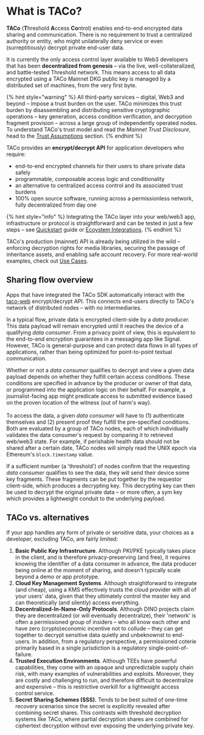 # What is TACo?

**TACo** (**T**hreshold **A**ccess **Co**ntrol) enables end-to-end encrypted data sharing and communication. There is no requirement to trust a centralized authority or entity, who might unilaterally deny service or even (surreptitiously) decrypt private end-user data.&#x20;

It is currently the only access control layer available to Web3 developers that has been **decentralized from genesis** – via the live, well-collateralized, and battle-tested Threshold network. This means access to all data encrypted using a TACo Mainnet DKG public key is managed by a distributed set of machines, from the very first byte.

{% hint style="warning" %}
All third-party services – digital, Web3 and beyond – impose a trust burden on the user. TACo minimizes this trust burden by disassembling and distributing sensitive cryptographic operations – key generation, access condition verification, and decryption fragment provision – across a large group of independently operated nodes. To understand TACo's trust model and read the _Mainnet_ _Trust Disclosure_, head to the [Trust Assumptions](trust-assumptions/) section.&#x20;
{% endhint %}

TACo provides an **encrypt/decrypt API** for application developers who require:

* end-to-end encrypted channels for their users to share private data safely&#x20;
* programmable, composable access logic and conditionality  &#x20;
* an alternative to centralized access control and its associated trust burdens
* 100% open source software, running across a permissionless network, fully decentralized from day one&#x20;

{% hint style="info" %}
Integrating the TACo layer into your web/web3 app, infrastructure or protocol is straightforward and can be tested in just a few steps – see [Quickstart](quickstart-testnet.md) guide or [Ecoystem Integrations](integrations/).&#x20;
{% endhint %}

TACo's production (mainnet) API is already being utilized in the wild – enforcing decryption rights for media libraries, securing the passage of inheritance assets, and enabling safe account recovery. For more real-world examples, check out [Use Cases](use-cases/).

## Sharing flow overview

Apps that have integrated the TACo SDK automatically interact with the [taco-web](https://github.com/nucypher/taco-web) encrypt/decrypt API. This connects end-users directly to TACo's network of distributed nodes – with no intermediaries.&#x20;

In a typical flow, private data is encrypted client-side by a _data producer._ This data payload will remain encrypted until it reaches the device of a qualifying _data consumer_. From a privacy point of view, this is equivalent to the end-to-end encryption guarantees in a messaging app like Signal. However, TACo is general-purpose and can protect data flows in all types of applications, rather than being optimized for point-to-point textual communication.&#x20;

Whether or not a _data consumer_ qualifies to decrypt and view a given data payload depends on whether they fulfill certain access conditions. These conditions are specified in advance by the producer or owner of that data, or programmed into the application logic on their behalf. For example, a journalist-facing app might predicate access to submitted evidence based on the proven location of the witness (out of harm's way). \
\
To access the data, a given _data consumer_ will have to (1) authenticate themselves and (2) present proof they fulfill the pre-specified conditions. Both are evaluated by a group of TACo nodes, each of which individually validates the data consumer's request by comparing it to retrieved web/web3 state. For example, if perishable health data should not be shared after a certain date, TACo nodes will simply read the UNIX epoch via Ethereum's `block.timestamp` value.&#x20;

If a sufficient number (a 'threshold') of nodes confirm that the requesting _data consumer_ qualifies to see the data, they will send their device some key fragments. These fragments can be put together by the requestor client-side, which produces a decrypting key. This decrypting key can then be used to decrypt the original private data – or more often, a sym key which provides a lightweight conduit to the underlying payload.

## **TACo vs. alternatives**

If your app handles any form of private or sensitive data, your choices as a developer, excluding TACo, are fairly limited:&#x20;

1. **Basic** **Public Key Infrastructure**. Although PKI/PKE typically takes place in the client, and is therefore privacy-preserving (and free), it requires knowing the identifier of a data consumer in advance, the data producer being online at the moment of sharing, and doesn't typically scale beyond a demo or app prototype.&#x20;
2. **Cloud Key Management Systems**. Although straightforward to integrate (and cheap), using a KMS effectively trusts the cloud provider with all of your users' data, given that they ultimately control the master key and can theoretically (and silently) access everything.&#x20;
3. **Decentralized-In-Name-Only Protocols**. Although DINO projects claim they are decentralized (or will eventually decentralize), their 'network' is often a permissioned group of insiders – who all know each other and have zero (crypto)economic incentive not to collude – they can get together to decrypt sensitive data quietly and unbeknownst to end-users. In addition, from a regulatory perspective, a permissioned coterie primarily based in a single jurisdiction is a regulatory single-point-of-failure.&#x20;
4. **Trusted Execution Environments**. Although TEEs have powerful capabilities, they come with an opaque and unpredictable supply chain risk, with many examples of vulnerabilities and exploits. Moreover, they are costly and challenging to run, and therefore difficult to decentralize and expensive – this is restrictive overkill for a lightweight access control service.
5. **Secret Sharing Schemes (SSS).** Tends to be best suited of one-time recovery scenarios since the secret is explicitly revealed after combining secret shares. This contrasts with threshold decryption systems like TACo, where partial decryption shares are combined for ciphertext decryption without ever exposing the underlying private key.

